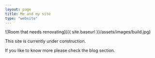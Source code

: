 ```yaml
---
layout: page
title: Me and my site
type: "website"
---
```


![Room that needs renovating]({{ site.baseurl }}/assets/images/build.jpg)

This site is currently under construction.

If you like to know more please check the blog section.